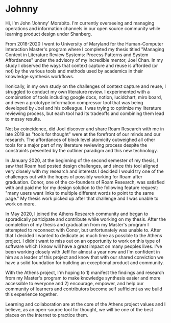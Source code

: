 # Johnny

Hi, I'm John 'Johnny' Morabito. I'm currently overseeing and managing operations and information channels in our open source community while learning product design under Shanberg.

From 2018-2020 I went to University of Maryland for the Human-Computer Interaction Master's program where I completed my thesis titled "Managing Context in Literature Review Systems: Process Patterns and System Affordances" under the advisory of my incredible mentor, Joel Chan. In my study I observed the ways that context capture and reuse is afforded \(or not\) by the various tools and methods used by academics in their knowledge synthesis workflows.

Ironically, in my own study on the challenges of context capture and reuse, I struggled to conduct my own literature review. I experimented with a combination of tools including google docs, notion, lucidchart, miro board, and even a prototype information compressor tool that was being developed by Joel and his colleague. I was trying to optimize my literature reviewing process, but each tool had its tradeoffs and combining them lead to messy results.

Not by coincidence, did Joel discover and share Roam Research with me in late 2019 as "tools for thought" were at the forefront of our minds and our research. The affordances of block level atomicity outweighed all other tools for a major part of my literature reviewing process despite the constraints presented by the outliner paradigm and this new technology.

In January 2020, at the beginning of the second semester of my thesis, I saw that Roam had posted design challenges, and since this tool aligned very closely with my research and interests I decided I would try one of the challenges out with the hopes of possibly working for Roam after graduation. Conor, one of the co-founders of Roam Research, was satisfied with and paid me for my design solution to the following feature request: "many users want links to multiple different words to point to the same page." My thesis work picked up after that challenge and I was unable to work on more.

In May 2020, I joined the Athens Research community and began to sporadically participate and contribute while working on my thesis. After the completion of my thesis and graduation from my Master's program I attempted to reconnect with Conor, but unfortunately was unable to. After that I decided I wanted to dedicate as much time as possible to the Athens project. I didn't want to miss out on an opportunity to work on this type of software which I know will have a great impact on many peoples lives. I've been working closely with Jeff for almost a year now and I'm confident in him as a leader of this project and know that with our shared conviction we have a solid foundation for building an exceptional product and community. 

With the Athens project, I'm hoping to 1\) manifest the findings and research from my Master's program to make knowledge synthesis easier and more accessible to everyone and 2\) encourage, empower, and help our community of learners and contributors become self sufficient as we build this experience together.

Learning and collaboration are at the core of the Athens project values and I believe, as an open-source tool for thought, we will be one of the best places on the internet to practice them.

